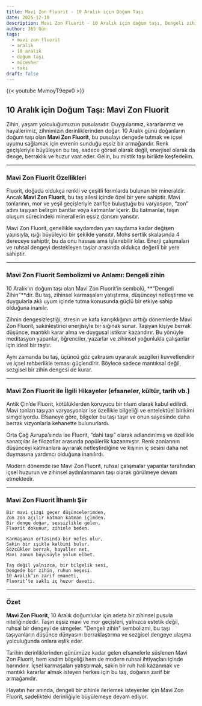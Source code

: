 ```yaml
---
title: Mavi Zon Fluorit - 10 Aralık için Doğum Taşı
date: 2025-12-10
description: Mavi Zon Fluorit - 10 Aralık için doğum taşı, Dengeli zihin sembolü. Bu özel taşın derin anlamını öğrenin.
author: 365 Gün
tags:
  - mavi zon fluorit
  - aralık
  - 10 aralık
  - doğum taşı
  - mücevher
  - takı
draft: false
---
```


{{< youtube MvmoyT9epv0 >}}

## 10 Aralık için Doğum Taşı: Mavi Zon Fluorit

Zihin, yaşam yolculuğumuzun pusulasıdır. Duygularımız, kararlarımız ve hayallerimiz, zihnimizin derinliklerinden doğar. 10 Aralık günü doğanların doğum taşı olan **Mavi Zon Fluorit**, bu pusulayı dengede tutmak ve içsel uyumu sağlamak için evrenin sunduğu eşsiz bir armağandır. Renk geçişleriyle büyüleyen bu taş, sadece görsel olarak değil, enerjisel olarak da denge, berraklık ve huzur vaat eder. Gelin, bu mistik taşı birlikte keşfedelim.

---

### Mavi Zon Fluorit Özellikleri

Fluorit, doğada oldukça renkli ve çeşitli formlarda bulunan bir mineraldir. Ancak **Mavi Zon Fluorit**, bu taş ailesi içinde özel bir yere sahiptir. Mavi tonlarının, mor ve yeşil geçişleriyle zarifçe buluştuğu bu varyasyon, “zon” adını taşıyan belirgin bantlar veya katmanlar içerir. Bu katmanlar, taşın oluşum sürecindeki minerallerin eşsiz dansını yansıtır.

Mavi Zon Fluorit, genellikle saydamdan yarı saydama kadar değişen yapısıyla, ışığı büyüleyici bir şekilde yansıtır. Mohs sertlik skalasında 4 dereceye sahiptir, bu da onu hassas ama işlenebilir kılar. Enerji çalışmaları ve ruhsal dengeyi destekleyen taşlar arasında oldukça değerli bir yere sahiptir.

---

### Mavi Zon Fluorit Sembolizmi ve Anlamı: Dengeli zihin

10 Aralık'ın doğum taşı olan Mavi Zon Fluorit’in sembolü, **"Dengeli Zihin"**dir. Bu taş, zihinsel karmaşaları yatıştırma, düşünceyi netleştirme ve duygularla aklı uyum içinde tutma konusunda güçlü bir etkiye sahip olduğuna inanılır.

Zihnin dengesizleştiği, stresin ve kafa karışıklığının arttığı dönemlerde Mavi Zon Fluorit, sakinleştirici enerjisiyle bir sığınak sunar. Taşıyan kişiye berrak düşünce, mantıklı karar alma ve duygusal istikrar kazandırır. Bu yönüyle meditasyon yapanlar, öğrenciler, yazarlar ve zihinsel yoğunlukla çalışanlar için ideal bir taştır.

Aynı zamanda bu taş, üçüncü göz çakrasını uyararak sezgileri kuvvetlendirir ve içsel rehberlikle teması güçlendirir. Böylece sadece mantıksal değil, sezgisel bir zihin dengesi de kurar.

---

### Mavi Zon Fluorit ile İlgili Hikayeler (efsaneler, kültür, tarih vb.)

Antik Çin’de Fluorit, kötülüklerden koruyucu bir tılsım olarak kabul edilirdi. Mavi tonları taşıyan varyasyonlar ise özellikle bilgeliği ve entelektüel birikimi simgeliyordu. Efsaneye göre, bilgeler bu taşı taşır ve onun sayesinde daha berrak vizyonlarla kehanette bulunurlardı.

Orta Çağ Avrupa’sında ise Fluorit, “dahi taşı” olarak adlandırılmış ve özellikle sanatçılar ile filozoflar arasında popülerlik kazanmıştır. Renk zonlarının düşünceyi katmanlara ayırarak netleştirdiğine ve kişinin iç sesini daha net duymasına yardımcı olduğuna inanılırdı.

Modern dönemde ise Mavi Zon Fluorit, ruhsal çalışmalar yapanlar tarafından içsel huzurun ve zihinsel aydınlanmanın taşı olarak görülmeye devam etmektedir.

---

### Mavi Zon Fluorit İlhamlı Şiir

```
Bir mavi çizgi geçer düşüncelerimden,  
Zon zon açılır katman katman içimden.  
Bir denge doğar, sessizlikle gelen,  
Fluorit dokunur, zihinle beden.

Karmaşanın ortasında bir nefes olur,  
Sakin bir ışıkla kalbimi bulur.  
Sözcükler berrak, hayaller net,  
Mavi zonun büyüsüyle yolum elbet.

Taş değil yalnızca, bir bilgelik sesi,  
Dengede bir zihin, ruhun neşesi.  
10 Aralık’ın zarif emaneti,  
Fluorit’te saklı iç huzur daveti.
```

---

### Özet

**Mavi Zon Fluorit**, 10 Aralık doğumlular için adeta bir zihinsel pusula niteliğindedir. Taşın eşsiz mavi ve mor geçişleri, yalnızca estetik değil, ruhsal bir dengeyi de simgeler. "Dengeli zihin" sembolizmi, bu taşı taşıyanların düşünce dünyasını berraklaştırma ve sezgisel dengeye ulaşma yolculuğunda onlara eşlik eder.

Tarihin derinliklerinden günümüze kadar gelen efsanelerle süslenen Mavi Zon Fluorit, hem kadim bilgeliği hem de modern ruhsal ihtiyaçları içinde barındırır. İçsel karmaşaları yatıştırmak, sakin bir ruh hali kazanmak ve mantıklı kararlar almak isteyen herkes için bu taş, doğanın zarif bir armağanıdır.

Hayatın her anında, dengeli bir zihinle ilerlemek isteyenler için Mavi Zon Fluorit, sadelikteki derinliğiyle büyülemeye devam ediyor.
